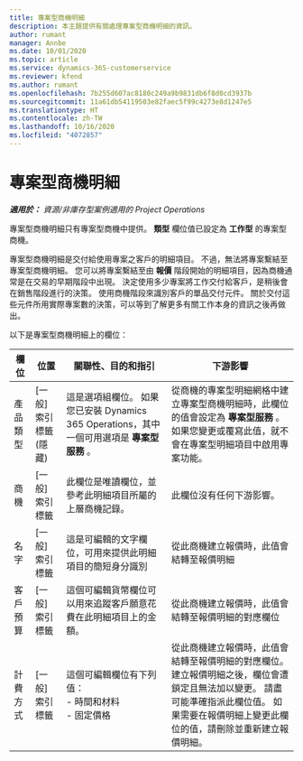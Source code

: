 ```yaml
---
title: 專案型商機明細
description: 本主題提供有關處理專案型商機明細的資訊。
author: rumant
manager: Annbe
ms.date: 10/01/2020
ms.topic: article
ms.service: dynamics-365-customerservice
ms.reviewer: kfend
ms.author: rumant
ms.openlocfilehash: 7b255d607ac8180c249a9b9831db6f8d0cd3937b
ms.sourcegitcommit: 11a61db54119503e82faec5f99c4273e8d1247e5
ms.translationtype: HT
ms.contentlocale: zh-TW
ms.lasthandoff: 10/16/2020
ms.locfileid: "4072857"
---
```

# <a name="project-based-opportunity-lines"></a>專案型商機明細

_**適用於：** 資源/非庫存型案例適用的 Project Operations_


專案型商機明細只有專案型商機中提供。 **類型** 欄位值已設定為 **工作型** 的專案型商機。

專案型商機明細是交付給使用專案之客戶的明細項目。 不過，無法將專案繫結至專案型商機明細。 您可以將專案繫結至由 **報價** 階段開始的明細項目，因為商機通常是在交易的早期階段中出現。 決定使用多少專案將工作交付給客戶，是稍後會在銷售階段進行的決策。 使用商機階段來識別客戶的單品交付元件。 關於交付這些元件所用實際專案數的決策，可以等到了解更多有關工作本身的資訊之後再做出。

以下是專案型商機明細上的欄位：

| **欄位** | **位置** | **關聯性、目的和指引** | **下游影響** |
| --- | --- | --- | --- |
| 產品類型 | [一般] 索引標籤 (隱藏) | 這是選項組欄位。 如果您已安裝 Dynamics 365 Operations，其中一個可用選項是 **專案型服務** 。  | 從商機的專案型明細網格中建立專案型商機明細時，此欄位的值會設定為 **專案型服務** 。 <br> 如果您變更或覆寫此值，就不會在專案型明細項目中啟用專案功能。 |
| 商機​​ | [一般] 索引標籤 | 此欄位是唯讀欄位，並參考此明細項目所屬的上層商機記錄。 | 此欄位沒有任何下游影響。 |
| 名字 | [一般] 索引標籤 | 這是可編輯的文字欄位，可用來提供此明細項目的簡短身分識別 | 從此商機建立報價時，此值會結轉至報價明細 |
| 客戶預算 | [一般] 索引標籤 | 這個可編輯貨幣欄位可以用來追蹤客戶願意花費在此明細項目上的金額。 | 從此商機建立報價時，此值會結轉至報價明細的對應欄位 |
| 計費方式 | [一般] 索引標籤 | 這個可編輯欄位有下列值：</br>- 時間和材料</br>- 固定價格 | 從此商機建立報價時，此值會結轉至報價明細的對應欄位。 建立報價明細之後，欄位會遭鎖定且無法加以變更。 請盡可能準確指派此欄位值。 如果需要在報價明細上變更此欄位的值，請刪除並重新建立報價明細。 |
